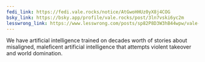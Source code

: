 ```yaml
---
fedi_link: https://fedi.vale.rocks/notice/AtGwoHHUz0yX8j4COG
bsky_link: https://bsky.app/profile/vale.rocks/post/3ln7vski6yc2m
lesswrong_link: https://www.lesswrong.com/posts/sp82P8D3W3hB44wpw/vale-s-shortform?commentId=xKtddJLyumeKHZc7y
---
```


We have artificial intelligence trained on decades worth of stories about misaligned, maleficent artificial intelligence that attempts violent takeover and world domination.
